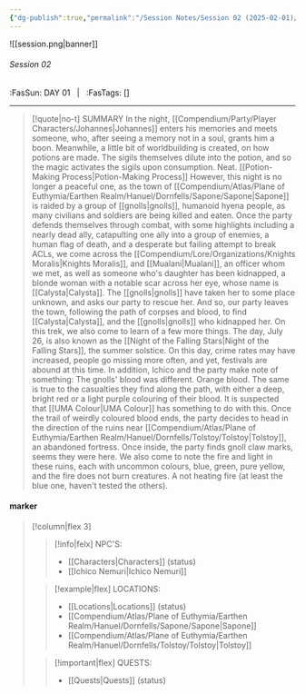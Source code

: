 ```yaml
---
{"dg-publish":true,"permalink":"/Session Notes/Session 02 (2025-02-01)/"}
---
```



![[session.png\|banner]]
###### Session 02
<span class="sub2">:FasSun: DAY 01 &nbsp; | &nbsp; :FasTags: []</span>
___

> [!quote|no-t] SUMMARY
>In the night, [[Compendium/Party/Player Characters/Johannes\|Johannes]] enters his memories and meets someone, who, after seeing a memory not in a soul, grants him a boon. Meanwhile, a little bit of worldbuilding is created, on how potions are made. The sigils themselves dilute into the potion, and so the magic activates the sigils upon consumption. Neat. [[Potion-Making Process\|Potion-Making Process]]
>However, this night is no longer a peaceful one, as the town of [[Compendium/Atlas/Plane of Euthymia/Earthen Realm/Hanuel/Dornfells/Sapone/Sapone\|Sapone]] is raided by a group of [[gnolls\|gnolls]], humanoid hyena people, as many civilians and soldiers are being killed and eaten. Once the party defends themselves through combat, with some highlights including a nearly dead ally, catapulting one ally into a group of enemies, a human flag of death, and a desperate but failing attempt to break ACLs, we come across the [[Compendium/Lore/Organizations/Knights Moralis\|Knights Moralis]], and [[Mualani\|Mualani]], an officer whom we met, as well as someone who's daughter has been kidnapped, a blonde woman with a notable scar across her eye, whose name is [[Calysta\|Calysta]]. The [[gnolls\|gnolls]] have taken her to some place unknown, and asks our party to rescue her.
>And so, our party leaves the town, following the path of corpses and blood, to find [[Calysta\|Calysta]], and the [[gnolls\|gnolls]] who kidnapped her. On this trek, we also come to learn of a few more things. The day, July 26, is also known as the [[Night of the Falling Stars\|Night of the Falling Stars]], the summer solstice. On this day, crime rates may have increased, people go missing more often, and yet, festivals are abound at this time. In addition, Ichico and the party make note of something: The gnolls' blood was different. Orange blood. The same is true to the casualties they find along the path, with either a deep, bright red or a light purple colouring of their blood. It is suspected that [[UMA Colour\|UMA Colour]] has something to do with this.
>Once the trail of weirdly coloured blood ends, the party decides to head in the direction of the ruins near [[Compendium/Atlas/Plane of Euthymia/Earthen Realm/Hanuel/Dornfells/Tolstoy/Tolstoy\|Tolstoy]], an abandoned fortress. Once inside, the party finds gnoll claw marks, seems they were here. We also come to note the fire and light in these ruins, each with uncommon colours, blue, green, pure yellow, and the fire does not burn creatures. A not heating fire (at least the blue one, haven't tested the others).


#### marker
> [!column|flex 3]
>> [!info|felx] NPC'S:
>> - [[Characters\|Characters]] (status)
>> - [[Ichico Nemuri\|Ichico Nemuri]]
>
>> [!example|flex] LOCATIONS:
>> - [[Locations\|Locations]] (status)
>> - [[Compendium/Atlas/Plane of Euthymia/Earthen Realm/Hanuel/Dornfells/Sapone/Sapone\|Sapone]] 
>> - [[Compendium/Atlas/Plane of Euthymia/Earthen Realm/Hanuel/Dornfells/Tolstoy/Tolstoy\|Tolstoy]]
>
>> [!important|flex] QUESTS:
>> - [[Quests\|Quests]] (status)
